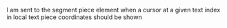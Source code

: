 I am sent to the segment piece element when a cursor at a given text index in local text piece coordinates should be shown